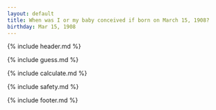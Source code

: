```yaml
---
layout: default
title: When was I or my baby conceived if born on March 15, 1908?
birthday: Mar 15, 1908
---
```


{% include header.md %}

{% include guess.md %}

{% include calculate.md %}

{% include safety.md %}

{% include footer.md %}




